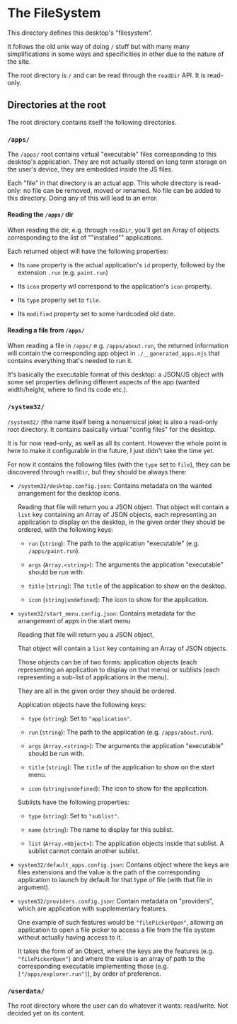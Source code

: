 # The FileSystem

This directory defines this desktop's "filesystem".

It follows the old unix way of doing `/` stuff but with many many
simplifications in some ways and specificities in other due to the nature of
the site.

The root directory is `/` and can be read through the `readDir` API.
It is read-only.

## Directories at the root

The root directory contains itself the following directories.

### `/apps/`

The `/apps/` root contains virtual "executable" files corresponding to this
desktop's application. They are not actually stored on long term storage on
the user's device, they are embedded inside the JS files.

Each "file" in that directory is an actual app. This whole directory is
read-only: no file can be removed, moved or renamed. No file can be added to
this directory. Doing any of this will lead to an error.

#### Reading the `/apps/` dir

When reading the dir, e.g. through `readDir`, you'll get an Array of objects
corresponding to the list of ""installed"" applications.

Each returned object will have the following properties:

- Its `name` property is the actual application's `id` property, followed by
  the extension `.run` (e.g. `paint.run`)

- Its `icon` property wll correspond to the application's `icon` property.

- Its `type` property set to `file`.

- Its `modified` property set to some hardcoded old date.

#### Reading a file from `/apps/`

When reading a file in `/apps/` e.g. `/apps/about.run`, the returned
information will contain the corresponding app object in
`./__generated_apps.mjs` that contains everything that's needed to run it.

It's basically the executable format of this desktop: a JSON/JS object with
some set properties defining different aspects of the app (wanted
width/height, where to find its code etc.).

### `/system32/`

`/system32/` (the name itself being a nonsensical joke) is also a read-only
root directory. It contains basically virtual "config files" for the desktop.

It is for now read-only, as well as all its content. However the whole point
is here to make it configurable in the future, I just didn't take the time
yet.

For now it contains the following files (with the `type` set to `file`), they
can be discovered through `readDir`, but they should be always there:

- `/system32/desktop.config.json`: Contains metadata on the wanted arrangement
  for the desktop icons.

  Reading that file will return you a JSON object.
  That object will contain a `list` key containing an Array of JSON objects,
  each representing an application to display on the desktop, in the given
  order they should be ordered, with the following keys:

  - `run` (`string`): The path to the application "executable" (e.g.
    `/apps/paint.run`).

  - `args` (`Array.<string>`): The arguments the application "executable"
    should be run with.

  - `title` (`string`): The `title` of the application to show on the
    desktop.

  - `icon` (`string|undefined`): The icon to show for the application.

- `system32/start_menu.config.json`: Contains metadata for the arrangement of
  apps in the start menu

  Reading that file will return you a JSON object,

  That object will contain a `list` key containing an Array of JSON objects.

  Those objects can be of two forms: application objects (each representing
  an application to display on that menu) or sublists (each representing a
  sub-list of applications in the menu).

  They are all in the given order they should be ordered.

  Application objects have the following keys:

  - `type` (`string`): Set to `"application"`.

  - `run` (`string`): The path to the application (e.g. `/apps/about.run`).

  - `args` (`Array.<string>`): The arguments the application "executable"
    should be run with.

  - `title` (`string`): The `title` of the application to show on the
    start menu.

  - `icon` (`string|undefined`): The icon to show for the application.

  Sublists have the following properties:

  - `type` (`string`): Set to `"sublist"`.

  - `name` (`string`): The name to display for this sublist.

  - `list` (`Array.<Object>`): The application objects inside that sublist.
    A sublist cannot contain another sublist.

- `system32/default_apps.config.json`: Contains object where the keys are files
  extensions and the value is the path of the corresponding application to
  launch by default for that type of file (with that file in argument).

- `system32/providers.config.json`: Contain metadata on "providers", which are
  application with supplementary features.

  One example of such features would be `"filePickerOpen"`, allowing an
  application to open a file picker to access a file from the file system
  without actually having access to it.

  It takes the form of an Object, where the keys are the features (e.g.
  `"filePickerOpen"`) and where the value is an array of path to the
  corresponding executable implementing those (e.g. `["/apps/explorer.run"]`),
  by order of preference.

### `/userdata/`

The root directory where the user can do whatever it wants: read/write.
Not decided yet on its content.

